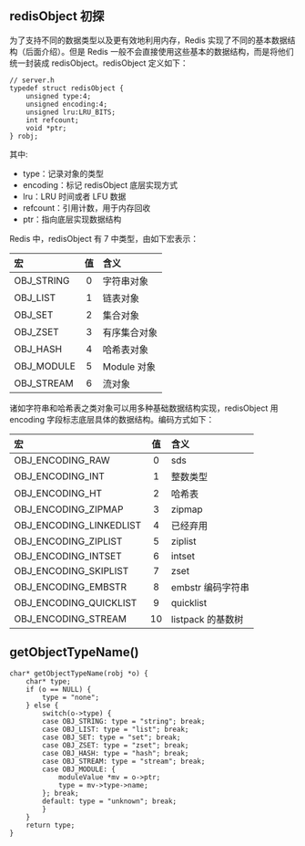 ## redisObject 初探
为了支持不同的数据类型以及更有效地利用内存，Redis 实现了不同的基本数据结构（后面介绍）。但是 Redis 一般不会直接使用这些基本的数据结构，而是将他们统一封装成 redisObject。redisObject 定义如下：
```
// server.h
typedef struct redisObject {
    unsigned type:4;
    unsigned encoding:4;
    unsigned lru:LRU_BITS;
    int refcount;
    void *ptr;
} robj;
```
其中:
- type：记录对象的类型
- encoding：标记 redisObject 底层实现方式
- lru：LRU 时间或者 LFU 数据 
- refcount：引用计数，用于内存回收
- ptr：指向底层实现数据结构

Redis 中，redisObject 有 7 中类型，由如下宏表示：

|宏|值|含义|
|:-|:-:|:-|
|OBJ_STRING|0|字符串对象|
|OBJ_LIST|1|链表对象|
|OBJ_SET|2|集合对象|
|OBJ_ZSET|3|有序集合对象|
|OBJ_HASH|4|哈希表对象|
|OBJ_MODULE|5|Module 对象|
|OBJ_STREAM|6|流对象|

诸如字符串和哈希表之类对象可以用多种基础数据结构实现，redisObject 用 encoding 字段标志底层具体的数据结构。编码方式如下：

|宏|值|含义|
|:-|:-:|:-|
|OBJ_ENCODING_RAW|0|sds|
|OBJ_ENCODING_INT|1|整数类型|
|OBJ_ENCODING_HT|2|哈希表|
|OBJ_ENCODING_ZIPMAP|3|zipmap|
|OBJ_ENCODING_LINKEDLIST|4|已经弃用|
|OBJ_ENCODING_ZIPLIST|5|ziplist|
|OBJ_ENCODING_INTSET|6|intset|
|OBJ_ENCODING_SKIPLIST|7|zset|
|OBJ_ENCODING_EMBSTR|8|embstr 编码字符串|
|OBJ_ENCODING_QUICKLIST|9|quicklist|
|OBJ_ENCODING_STREAM|10|listpack 的基数树|

## getObjectTypeName()
```
char* getObjectTypeName(robj *o) {
    char* type;
    if (o == NULL) {
        type = "none";
    } else {
        switch(o->type) {
        case OBJ_STRING: type = "string"; break;
        case OBJ_LIST: type = "list"; break;
        case OBJ_SET: type = "set"; break;
        case OBJ_ZSET: type = "zset"; break;
        case OBJ_HASH: type = "hash"; break;
        case OBJ_STREAM: type = "stream"; break;
        case OBJ_MODULE: {
            moduleValue *mv = o->ptr;
            type = mv->type->name;
        }; break;
        default: type = "unknown"; break;
        }
    }
    return type;
}
```